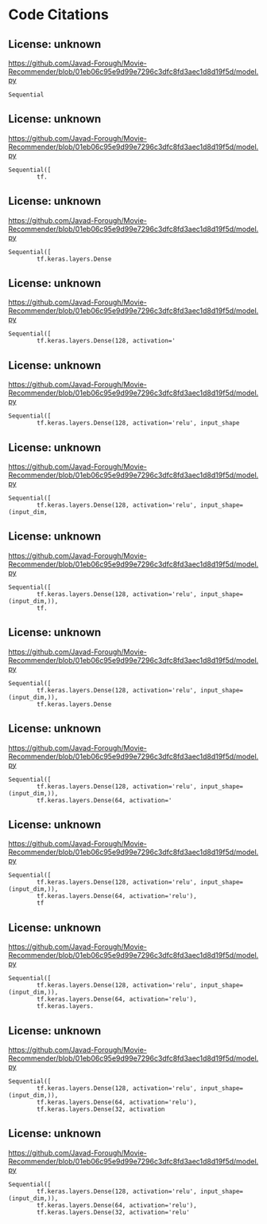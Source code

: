 # Code Citations

## License: unknown
https://github.com/Javad-Forough/Movie-Recommender/blob/01eb06c95e9d99e7296c3dfc8fd3aec1d8d19f5d/model.py

```
Sequential
```


## License: unknown
https://github.com/Javad-Forough/Movie-Recommender/blob/01eb06c95e9d99e7296c3dfc8fd3aec1d8d19f5d/model.py

```
Sequential([
        tf.
```


## License: unknown
https://github.com/Javad-Forough/Movie-Recommender/blob/01eb06c95e9d99e7296c3dfc8fd3aec1d8d19f5d/model.py

```
Sequential([
        tf.keras.layers.Dense
```


## License: unknown
https://github.com/Javad-Forough/Movie-Recommender/blob/01eb06c95e9d99e7296c3dfc8fd3aec1d8d19f5d/model.py

```
Sequential([
        tf.keras.layers.Dense(128, activation='
```


## License: unknown
https://github.com/Javad-Forough/Movie-Recommender/blob/01eb06c95e9d99e7296c3dfc8fd3aec1d8d19f5d/model.py

```
Sequential([
        tf.keras.layers.Dense(128, activation='relu', input_shape
```


## License: unknown
https://github.com/Javad-Forough/Movie-Recommender/blob/01eb06c95e9d99e7296c3dfc8fd3aec1d8d19f5d/model.py

```
Sequential([
        tf.keras.layers.Dense(128, activation='relu', input_shape=(input_dim,
```


## License: unknown
https://github.com/Javad-Forough/Movie-Recommender/blob/01eb06c95e9d99e7296c3dfc8fd3aec1d8d19f5d/model.py

```
Sequential([
        tf.keras.layers.Dense(128, activation='relu', input_shape=(input_dim,)),
        tf.
```


## License: unknown
https://github.com/Javad-Forough/Movie-Recommender/blob/01eb06c95e9d99e7296c3dfc8fd3aec1d8d19f5d/model.py

```
Sequential([
        tf.keras.layers.Dense(128, activation='relu', input_shape=(input_dim,)),
        tf.keras.layers.Dense
```


## License: unknown
https://github.com/Javad-Forough/Movie-Recommender/blob/01eb06c95e9d99e7296c3dfc8fd3aec1d8d19f5d/model.py

```
Sequential([
        tf.keras.layers.Dense(128, activation='relu', input_shape=(input_dim,)),
        tf.keras.layers.Dense(64, activation='
```


## License: unknown
https://github.com/Javad-Forough/Movie-Recommender/blob/01eb06c95e9d99e7296c3dfc8fd3aec1d8d19f5d/model.py

```
Sequential([
        tf.keras.layers.Dense(128, activation='relu', input_shape=(input_dim,)),
        tf.keras.layers.Dense(64, activation='relu'),
        tf
```


## License: unknown
https://github.com/Javad-Forough/Movie-Recommender/blob/01eb06c95e9d99e7296c3dfc8fd3aec1d8d19f5d/model.py

```
Sequential([
        tf.keras.layers.Dense(128, activation='relu', input_shape=(input_dim,)),
        tf.keras.layers.Dense(64, activation='relu'),
        tf.keras.layers.
```


## License: unknown
https://github.com/Javad-Forough/Movie-Recommender/blob/01eb06c95e9d99e7296c3dfc8fd3aec1d8d19f5d/model.py

```
Sequential([
        tf.keras.layers.Dense(128, activation='relu', input_shape=(input_dim,)),
        tf.keras.layers.Dense(64, activation='relu'),
        tf.keras.layers.Dense(32, activation
```


## License: unknown
https://github.com/Javad-Forough/Movie-Recommender/blob/01eb06c95e9d99e7296c3dfc8fd3aec1d8d19f5d/model.py

```
Sequential([
        tf.keras.layers.Dense(128, activation='relu', input_shape=(input_dim,)),
        tf.keras.layers.Dense(64, activation='relu'),
        tf.keras.layers.Dense(32, activation='relu'
```

